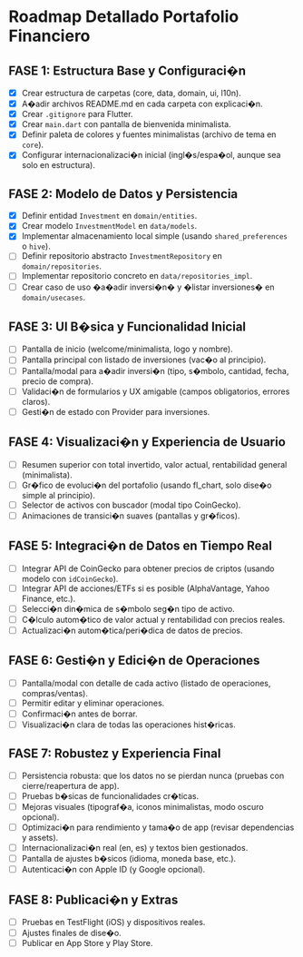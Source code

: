 # Roadmap Detallado Portafolio Financiero

## FASE 1: Estructura Base y Configuraci�n

- [x] Crear estructura de carpetas (core, data, domain, ui, l10n).
- [x] A�adir archivos README.md en cada carpeta con explicaci�n.
- [x] Crear `.gitignore` para Flutter.
- [x] Crear `main.dart` con pantalla de bienvenida minimalista.
- [x] Definir paleta de colores y fuentes minimalistas (archivo de tema en `core`).
- [x] Configurar internacionalizaci�n inicial (ingl�s/espa�ol, aunque sea solo en estructura).

## FASE 2: Modelo de Datos y Persistencia

- [x] Definir entidad `Investment` en `domain/entities`.
- [x] Crear modelo `InvestmentModel` en `data/models`.
- [x] Implementar almacenamiento local simple (usando `shared_preferences` o `hive`).
- [ ] Definir repositorio abstracto `InvestmentRepository` en `domain/repositories`.
- [ ] Implementar repositorio concreto en `data/repositories_impl`.
- [ ] Crear caso de uso �a�adir inversi�n� y �listar inversiones� en `domain/usecases`.

## FASE 3: UI B�sica y Funcionalidad Inicial

- [ ] Pantalla de inicio (welcome/minimalista, logo y nombre).
- [ ] Pantalla principal con listado de inversiones (vac�o al principio).
- [ ] Pantalla/modal para a�adir inversi�n (tipo, s�mbolo, cantidad, fecha, precio de compra).
- [ ] Validaci�n de formularios y UX amigable (campos obligatorios, errores claros).
- [ ] Gesti�n de estado con Provider para inversiones.

## FASE 4: Visualizaci�n y Experiencia de Usuario

- [ ] Resumen superior con total invertido, valor actual, rentabilidad general (minimalista).
- [ ] Gr�fico de evoluci�n del portafolio (usando fl_chart, solo dise�o simple al principio).
- [ ] Selector de activos con buscador (modal tipo CoinGecko).
- [ ] Animaciones de transici�n suaves (pantallas y gr�ficos).

## FASE 5: Integraci�n de Datos en Tiempo Real

- [ ] Integrar API de CoinGecko para obtener precios de criptos (usando modelo con `idCoinGecko`).
- [ ] Integrar API de acciones/ETFs si es posible (AlphaVantage, Yahoo Finance, etc.).
- [ ] Selecci�n din�mica de s�mbolo seg�n tipo de activo.
- [ ] C�lculo autom�tico de valor actual y rentabilidad con precios reales.
- [ ] Actualizaci�n autom�tica/peri�dica de datos de precios.

## FASE 6: Gesti�n y Edici�n de Operaciones

- [ ] Pantalla/modal con detalle de cada activo (listado de operaciones, compras/ventas).
- [ ] Permitir editar y eliminar operaciones.
- [ ] Confirmaci�n antes de borrar.
- [ ] Visualizaci�n clara de todas las operaciones hist�ricas.

## FASE 7: Robustez y Experiencia Final

- [ ] Persistencia robusta: que los datos no se pierdan nunca (pruebas con cierre/reapertura de app).
- [ ] Pruebas b�sicas de funcionalidades cr�ticas.
- [ ] Mejoras visuales (tipograf�a, iconos minimalistas, modo oscuro opcional).
- [ ] Optimizaci�n para rendimiento y tama�o de app (revisar dependencias y assets).
- [ ] Internacionalizaci�n real (en, es) y textos bien gestionados.
- [ ] Pantalla de ajustes b�sicos (idioma, moneda base, etc.).
- [ ] Autenticaci�n con Apple ID (y Google opcional).

## FASE 8: Publicaci�n y Extras

- [ ] Pruebas en TestFlight (iOS) y dispositivos reales.
- [ ] Ajustes finales de dise�o.
- [ ] Publicar en App Store y Play Store.
